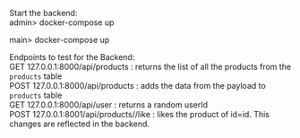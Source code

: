 Start the backend: \
admin> docker-compose up 

main> docker-compose up

Endpoints to test for the Backend: \
GET 127.0.0.1:8000/api/products : returns the list of all the products from the `products` table \
POST 127.0.0.1:8000/api/products : adds the data from the payload to `products` table \
GET 127.0.0.1:8000/api/user : returns a random userId \
POST 127.0.0.1:8001/api/products/<id>/like : likes the product of id=id. This changes are reflected in the backend. 

